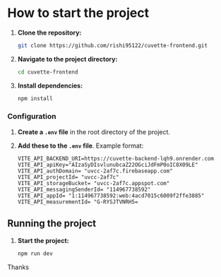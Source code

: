 # How to start the project

1. **Clone the repository:**

    ```bash
    git clone https://github.com/rishi95122/cuvette-frontend.git
    ```
    
2. **Navigate to the project directory:**

    ```bash
    cd cuvette-frontend
    ```
    
3. **Install dependencies:**

    ```bash
    npm install
    ```

### Configuration

1. **Create a `.env` file** in the root directory of the project.

2. **Add these to the `.env` file**. Example format:

    ```env
    VITE_API_BACKEND_URI=https://cuvette-backend-lqh9.onrender.com
    VITE_API_apiKey="AIzaSyDIsvlunubcaZ22OGciJdFmP0oIC8X09LE"
    VITE_API_authDomain= "uvcc-2af7c.firebaseapp.com"
    VITE_API_projectId= "uvcc-2af7c"
    VITE_API_storageBucket= "uvcc-2af7c.appspot.com"
    VITE_API_messagingSenderId= "114967738592"
    VITE_API_appId= "1:114967738592:web:4acd7015c6009f2ffe3885"
    VITE_API_measurementId= "G-RYSJTVNRH5=
    ```
## Running the project

1. **Start the project:**

    ```bash
    npm run dev
    ```

Thanks
